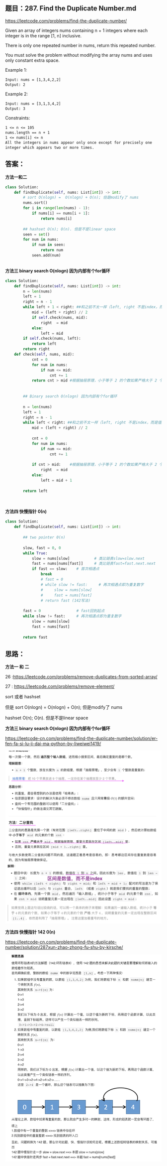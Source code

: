 ## 题目：287. Find the Duplicate Number.md

https://leetcode.com/problems/find-the-duplicate-number/

Given an array of integers nums containing n + 1 integers where each integer is in the range [1, n] inclusive.

There is only one repeated number in nums, return this repeated number.

You must solve the problem without modifying the array nums and uses only constant extra space.

 

Example 1:
```
Input: nums = [1,3,4,2,2]
Output: 2
```
Example 2:
```
Input: nums = [3,1,3,4,2]
Output: 3
``` 

Constraints:
```
1 <= n <= 105
nums.length == n + 1
1 <= nums[i] <= n
All the integers in nums appear only once except for precisely one integer which appears two or more times.
```

## 答案：
**方法一和二**
```python
class Solution:
    def findDuplicate(self, nums: List[int]) -> int:
        # sort O(nlogn) =  O(nlogn) + O(n); 但是modify了 nums
        nums.sort()
        for i in range(len(nums) - 1):
            if nums[i] == nums[i + 1]:
                return nums[i]
            
        ## hashset O(n); O(n). 但是不是linear space
        seen = set()
        for num in nums:
            if num in seen:
                return num
            seen.add(num)
     
```
**方法三 binary search O(nlogn) 因为内部有个for循环**
```python
class Solution:
    def findDuplicate(self, nums: List[int]) -> int:
        n = len(nums)
        left = 1
        right = n - 1
        while left + 1 < right: ##和之前不太一样（left, right 不是index，而是值）
            mid = (left + right) // 2
            if self.check(nums, mid):      
                right  = mid
            else:
                left = mid
        if self.check(nums, left):
            return left
        return right
    def check(self, nums, mid):
            cnt = 0
            for num in nums:
                if num <= mid:
                    cnt += 1
            return cnt > mid #根据抽屉原理，小于等于 2 的个数如果严格大于 2 个，此时重复元素一定出现在 [1..2] 区间里  [1,3,4,2,2][1,2,2,3,4]
            
                
        ## Binary search O(nlogn) 因为内部有个for循环   
        
        n = len(nums)
        left = 1
        right = n - 1
        while left < right: ##和之前不太一样（left, right 不是index，而是值）
            mid = (left + right) // 2
            
            cnt = 0
            for num in nums:
                if num <= mid:
                    cnt += 1
                    
            if cnt > mid:    #根据抽屉原理，小于等于 2 的个数如果严格大于 2 个，此时重复元素一定出现在 [1..2] 区间里  
                right  = mid
            else:
                left = mid + 1
        
        return left
    
   
```
**方法四 快慢指针  0(n)**
```python
class Solution:
    def findDuplicate(self, nums: List[int]) -> int:
                
        ## two pointer 0(n)
        
        slow, fast = 0, 0
        while True:
            slow = nums[slow]           # 类比链表slow=slow.next
            fast = nums[nums[fast]]     # 类比链表fast=fast.next.next
            if fast == slow:    # 首次相遇点
                break
                # fast = 0
                # while slow != fast:     # 再次相遇点即为重复数字
                #     slow = nums[slow]
                #     fast = nums[fast]
                # return fast (142写法)            
        
        fast = 0                # fast回到起点
        while slow != fast:     # 再次相遇点即为重复数字
            slow = nums[slow]
            fast = nums[fast]
        
        return fast

```
## 思路：
**方法一 和 二**

26 :https://leetcode.com/problems/remove-duplicates-from-sorted-array/

27 : https://leetcode.com/problems/remove-element/

sort 或者 hashset

但是 sort O(nlogn) =  O(nlogn) + O(n); 但是modify了 nums

hashset O(n); O(n). 但是不是linear space


**方法三 binary search O(nlogn) 因为内部有个for循环**

https://leetcode-cn.com/problems/find-the-duplicate-number/solution/er-fen-fa-si-lu-ji-dai-ma-python-by-liweiwei1419/

![a](https://github.com/SSRRBB/Leetcode/blob/main/Images/322.png)
![a](https://github.com/SSRRBB/Leetcode/blob/main/Images/323.png)


**方法四 快慢指针 142  0(n)**

https://leetcode-cn.com/problems/find-the-duplicate-number/solution/287xun-zhao-zhong-fu-shu-by-kirsche/

![a](https://github.com/SSRRBB/Leetcode/blob/main/Images/324.png)

